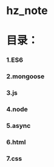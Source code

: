 # hz_note
# 目录：
 ### 1.ES6  
 
 
 ### 2.mongoose
 
 
 ### 3.js
 
 
 ### 4.node
 
 
 ### 5.async
 
 
 ### 6.html
 
 ### 7.css
 
 